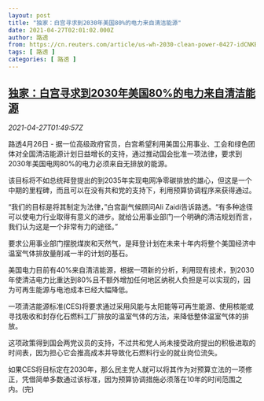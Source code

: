 ```yaml
---
layout: post
title: "独家：白宫寻求到2030年美国80%的电力来自清洁能源"
date: 2021-04-27T02:01:02.000Z
author: 路透
from: https://cn.reuters.com/article/us-wh-2030-clean-power-0427-idCNKBS2CE046
tags: [ 路透 ]
categories: [ 路透 ]
---
```

<!--1619488862000-->
[独家：白宫寻求到2030年美国80%的电力来自清洁能源](https://cn.reuters.com/article/us-wh-2030-clean-power-0427-idCNKBS2CE046)
------

<div>
<div><i>2021-04-27T01:49:57Z</i></div><p>路透4月26日 - 据一位高级政府官员，白宫希望利用美国公用事业、工会和绿色团体对全国清洁能源计划日益增长的支持，通过推动国会批准一项法律，要求到2030年美国电网80%的电力必须来自无排放的能源。</p><p>该目标将不如总统拜登提出的到2035年实现电网净零碳排放的雄心，但这是一个中期的里程碑，而且可以在没有共和党的支持下，利用预算协调程序来获得通过。</p><p>“我们的目标是将其制定为法律，”白宫副气候顾问Ali Zaidi告诉路透。“有多种途径可以使电力行业取得有意义的进步。就给公用事业部门一个明确的清洁规划而言，我们认为这是一个非常有力的途径。”</p><p>要求公用事业部门摆脱煤炭和天然气，是拜登计划在未来十年内将整个美国经济中温室气体排放量削减一半的计划的基石。</p><p>美国电力目前有40%来自清洁能源，根据一项新的分析，利用现有技术，到2030年使清洁电力比重达到80%且不额外增加任何地区纳税人负担是可以实现的，因为可再生能源与电池成本已经大幅降低。</p><p>一项清洁能源标准(CES)将要求通过采用风能与太阳能等可再生能源、使用核能或寻找吸收和封存化石燃料工厂排放的温室气体的方法，来降低整体温室气体的排放。</p><p>这项政策得到国会两党议员的支持，不过共和党人尚未接受政府提出的积极进取的时间表，因为担心它会推高成本并导致化石燃料行业的就业岗位流失。</p><p>如果CES将目标定在2030年，那么民主党人就可以将其作为对预算立法的一项修正，凭借简单多数通过该标准，因为预算协调措施必须落在10年的时间范围之内。(完)</p>
</div>
